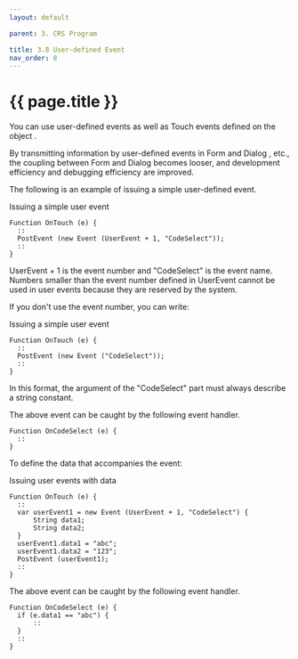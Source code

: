 ```yaml
---
layout: default

parent: 3. CRS Program 

title: 3.8 User-defined Event
nav_order: 8
---
```


# {{ page.title }}

You can use user-defined events as well as Touch events defined on the object .

By transmitting information by user-defined events in Form and Dialog , etc., the coupling between Form and Dialog becomes looser, and development efficiency and debugging efficiency are improved.

The following is an example of issuing a simple user-defined event.

  Issuing a simple user event
  ```
  Function OnTouch (e) {
    ::
    PostEvent (new Event (UserEvent + 1, "CodeSelect"));
    ::
}
```

UserEvent + 1 is the event number and "CodeSelect" is the event name. Numbers smaller than the event number defined in UserEvent cannot be used in user events because they are reserved by the system.

If you don't use the event number, you can write:

  Issuing a simple user event
  ```
  Function OnTouch (e) {
    ::
    PostEvent (new Event ("CodeSelect"));
    ::
}
```

In this format, the argument of the "CodeSelect" part must always describe a string constant.

The above event can be caught by the following event handler.

  ```
  Function OnCodeSelect (e) {
    ::
}
  ```

To define the data that accompanies the event:

Issuing user events with data

  ```
  Function OnTouch (e) {
    ::
    var userEvent1 = new Event (UserEvent + 1, "CodeSelect") {
        String data1;
        String data2;
    }
    userEvent1.data1 = "abc";
    userEvent1.data2 = "123";
    PostEvent (userEvent1);
    ::
}
```

The above event can be caught by the following event handler.
  ```
  Function OnCodeSelect (e) {
    if (e.data1 == "abc") {
        ::
    }
    ::
}
```
